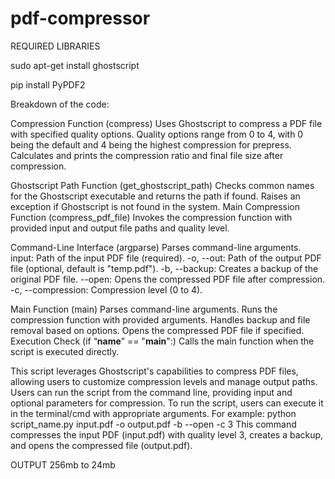 # pdf-compressor
REQUIRED LIBRARIES


sudo apt-get install ghostscript

pip install PyPDF2

 Breakdown of the code:

Compression Function (compress)
Uses Ghostscript to compress a PDF file with specified quality options.
Quality options range from 0 to 4, with 0 being the default and 4 being the highest compression for prepress.
Calculates and prints the compression ratio and final file size after compression.

Ghostscript Path Function (get_ghostscript_path)
Checks common names for the Ghostscript executable and returns the path if found.
Raises an exception if Ghostscript is not found in the system.
Main Compression Function (compress_pdf_file)
Invokes the compression function with provided input and output file paths and quality level.

Command-Line Interface (argparse)
Parses command-line arguments.
input: Path of the input PDF file (required).
-o, --out: Path of the output PDF file (optional, default is "temp.pdf").
-b, --backup: Creates a backup of the original PDF file.
--open: Opens the compressed PDF file after compression.
-c, --compression: Compression level (0 to 4).


Main Function (main)
Parses command-line arguments.
Runs the compression function with provided arguments.
Handles backup and file removal based on options.
Opens the compressed PDF file if specified.
            Execution Check (if “__name__” == "__main__":)
Calls the main function when the script is executed directly.

This script leverages Ghostscript's capabilities to compress PDF files, allowing users to customize compression levels and manage output paths. Users can run the script from the command line, providing input and optional parameters for compression.
To run the script, users can execute it in the terminal/cmd with appropriate arguments. For example:
python script_name.py input.pdf -o output.pdf -b --open -c 3
This command compresses the input PDF (input.pdf) with quality level 3, creates a backup, and opens the compressed file (output.pdf).

OUTPUT
256mb to 24mb









